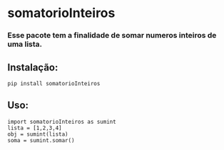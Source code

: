 somatorioInteiros
=================

### Esse pacote tem a finalidade de somar numeros inteiros de uma lista.

## Instalação:

`pip install somatorioInteiros`

## Uso:

```
import somatorioInteiros as sumint
lista = [1,2,3,4]
obj = sumint(lista)
soma = sumint.somar()
```